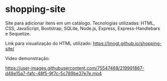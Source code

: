 # shopping-site

Site para adicionar itens em um catálogo. 
Tecnologias utilizadas: HTML, CSS, JavaScript, Bootstrap, SQLite, Node.js, Express, Express-Handlebars e Sequelize.

Link para visualização do HTML utilizado: https://linogt.github.io/shopping-site/


Video demonstração:

https://user-images.githubusercontent.com/75547468/219991867-d48e15a7-fafc-48f5-9f7c-5c789be37e7e.mp4

